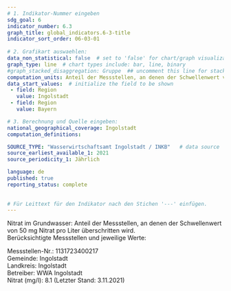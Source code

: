 ```yaml
---
# 1. Indikator-Nummer eingeben 
sdg_goal: 6 
indicator_number: 6.3
graph_title: global_indicators.6-3-title
indicator_sort_order: 06-03-01
 
# 2. Grafikart auswaehlen: 
data_non_statistical: false  # set to 'false' for chart/graph visualization 
graph_type: line  # chart types include: bar, line, binary 
#graph_stacked_disaggregation: Gruppe  ## uncomment this line for stacked bars. eplace 'Geschlecht' with the field of aggregation. 
computation_units: Anteil der Messstellen, an denen der Schwellenwert von 50 mg Nitrat pro Liter überschritten wird
data_start_values:  # initialize the field to be shown  
 - field: Region 
   value: Ingolstadt 
 - field: Region 
   value: Bayern 

# 3. Berechnung und Quelle eingeben: 
national_geographical_coverage: Ingolstadt 
computation_definitions: 

SOURCE_TYPE: "Wasserwirtschaftsamt Ingolstadt / INKB"   # data source  
source_earliest_available_1: 2021
source_periodicity_1: Jährlich

language: de   
published: true 
reporting_status: complete
 
 
# Für Leittext für den Indikator nach den Stichen '---' einfügen. 
---
```

Nitrat im Grundwasser: Anteil der Messstellen, an denen der Schwellenwert von 50 mg Nitrat pro Liter überschritten wird. <br>
Berücksichtigte Messstellen und jeweilige Werte: <br>

Messstellen-Nr.: 1131723400217 <br>
Gemeinde: Ingolstadt <br>
Landkreis: Ingolstadt <br>
Betreiber: WWA Ingolstadt <br>
Nitrat (mg/l): 8.1 (Letzter Stand: 3.11.2021) <br> 
